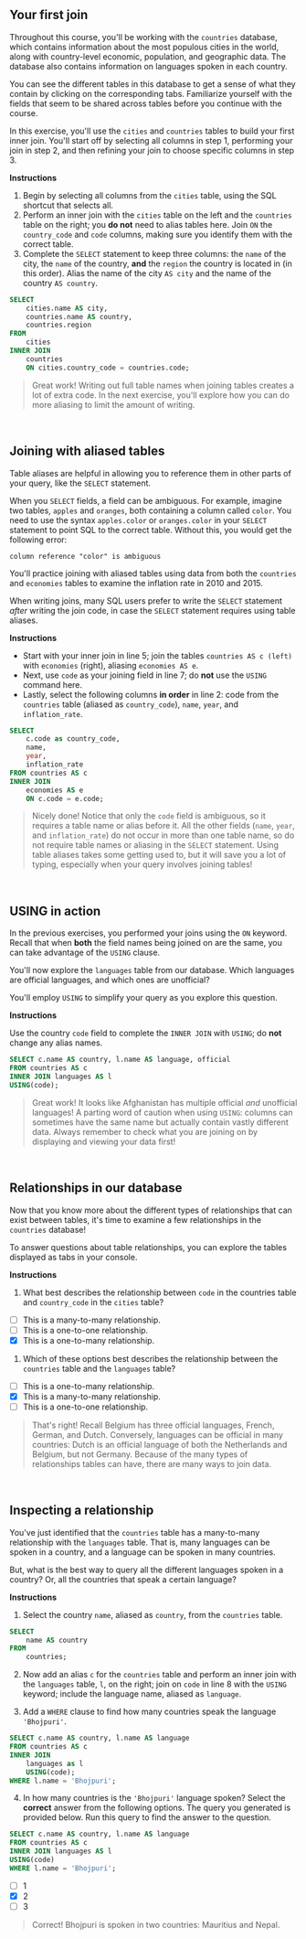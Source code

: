 ## Your first join
Throughout this course, you'll be working with the `countries` database, which contains information about the most populous cities in the world, along with country-level economic, population, and geographic data. The database also contains information on languages spoken in each country.

You can see the different tables in this database to get a sense of what they contain by clicking on the corresponding tabs. Familiarize yourself with the fields that seem to be shared across tables before you continue with the course.

In this exercise, you'll use the `cities` and `countries` tables to build your first inner join. You'll start off by selecting all columns in step 1, performing your join in step 2, and then refining your join to choose specific columns in step 3.

**Instructions**

1. Begin by selecting all columns from the `cities` table, using the SQL shortcut that selects all.
2. Perform an inner join with the `cities` table on the left and the `countries` table on the right; you **do not** need to alias tables here. Join `ON` the `country_code` and `code` columns, making sure you identify them with the correct table.
3. Complete the `SELECT` statement to keep three columns: the `name` of the city, the `name` of the country, **and** the `region` the country is located in (in this order). Alias the name of the city `AS city` and the name of the country `AS country`.

``` sql
SELECT 
    cities.name AS city, 
    countries.name AS country,
    countries.region
FROM 
    cities
INNER JOIN 
    countries
    ON cities.country_code = countries.code;
```

> Great work! Writing out full table names when joining tables creates a lot of extra code. In the next exercise, you'll explore how you can do more aliasing to limit the amount of writing.

<br>

## Joining with aliased tables
Table aliases are helpful in allowing you to reference them in other parts of your query, like the `SELECT` statement.

When you `SELECT` fields, a field can be ambiguous. For example, imagine two tables, `apples` and `oranges`, both containing a column called `color`. You need to use the syntax `apples.color` or `oranges.color` in your `SELECT` statement to point SQL to the correct table. Without this, you would get the following error:

```
column reference "color" is ambiguous
```

You'll practice joining with aliased tables using data from both the `countries` and `economies` tables to examine the inflation rate in 2010 and 2015.

When writing joins, many SQL users prefer to write the `SELECT` statement _after_ writing the join code, in case the `SELECT` statement requires using table aliases.

**Instructions**

- Start with your inner join in line 5; join the tables `countries AS c (left)` with `economies` (right), aliasing `economies AS e`.
- Next, use `code` as your joining field in line 7; do **not** use the `USING` command here.
- Lastly, select the following columns **in order** in line 2: code from the `countries` table (aliased as `country_code`), `name`, `year`, and `inflation_rate`.

``` sql
SELECT
    c.code as country_code,
    name,
    year,
    inflation_rate
FROM countries AS c
INNER JOIN
    economies AS e
    ON c.code = e.code;
```

> Nicely done! Notice that only the `code` field is ambiguous, so it requires a table name or alias before it. All the other fields (`name`, `year`, and `inflation_rate`) do not occur in more than one table name, so do not require table names or aliasing in the `SELECT` statement. Using table aliases takes some getting used to, but it will save you a lot of typing, especially when your query involves joining tables!

<br>

## USING in action
In the previous exercises, you performed your joins using the `ON` keyword. Recall that when **both** the field names being joined on are the same, you can take advantage of the `USING` clause.

You'll now explore the `languages` table from our database. Which languages are official languages, and which ones are unofficial?

You'll employ `USING` to simplify your query as you explore this question.

**Instructions**

Use the country `code` field to complete the `INNER JOIN` with `USING`; do **not** change any alias names.

``` sql
SELECT c.name AS country, l.name AS language, official
FROM countries AS c
INNER JOIN languages AS l
USING(code);
```

> Great work! It looks like Afghanistan has multiple official _and_ unofficial languages! A parting word of caution when using `USING`: columns can sometimes have the same name but actually contain vastly different data. Always remember to check what you are joining on by displaying and viewing your data first!

<br>

## Relationships in our database
Now that you know more about the different types of relationships that can exist between tables, it's time to examine a few relationships in the `countries` database!

To answer questions about table relationships, you can explore the tables displayed as tabs in your console.

**Instructions**

1. What best describes the relationship between `code` in the countries table and `country_code` in the `cities` table?

- [ ] This is a many-to-many relationship.
- [ ] This is a one-to-one relationship.
- [x] This is a one-to-many relationship.

1. Which of these options best describes the relationship between the `countries` table and the `languages` table?

- [ ] This is a one-to-many relationship.
- [x] This is a many-to-many relationship.
- [ ] This is a one-to-one relationship.

> That's right! Recall Belgium has three official languages, French, German, and Dutch. Conversely, languages can be official in many countries: Dutch is an official language of both the Netherlands and Belgium, but not Germany. Because of the many types of relationships tables can have, there are many ways to join data.

<br>

## Inspecting a relationship
You've just identified that the `countries` table has a many-to-many relationship with the `languages` table. That is, many languages can be spoken in a country, and a language can be spoken in many countries.

But, what is the best way to query all the different languages spoken in a country? Or, all the countries that speak a certain language?
    
**Instructions**

1. Select the country `name`, aliased as `country`, from the `countries` table.

``` sql
SELECT 
    name AS country
FROM 
    countries;
```

2. Now add an alias `c` for the `countries` table and perform an inner join with the `languages` table, `l`, on the right; join on `code` in line 8 with the `USING` keyword; include the language name, aliased as `language`.

3. Add a `WHERE` clause to find how many countries speak the language `'Bhojpuri'`.

``` sql
SELECT c.name AS country, l.name AS language
FROM countries AS c
INNER JOIN 
    languages as l
    USING(code);
WHERE l.name = 'Bhojpuri';
```

4. In how many countries is the `'Bhojpuri'` language spoken? Select the **correct** answer from the following options.
The query you generated is provided below. Run this query to find the answer to the question.

``` sql
SELECT c.name AS country, l.name AS language
FROM countries AS c
INNER JOIN languages AS l
USING(code)
WHERE l.name = 'Bhojpuri';
```

- [ ] 1
- [x] 2
- [ ] 3

> Correct! Bhojpuri is spoken in two countries: Mauritius and Nepal.

<br>

## 

> 

<br>

## 

> 

<br>

## 

> 

<br>

## 

> 

<br>

## 

> 

